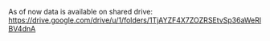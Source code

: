 As of now data is available on shared drive:
https://drive.google.com/drive/u/1/folders/1TjAYZF4X7ZOZRSEtvSp36aWeRlBV4dnA
